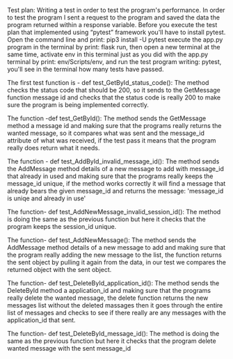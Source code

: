 Test plan:
Writing a test in order to test the program's performance.
In order to test the program I sent a request to the program and saved the data the program returned within a response variable.
Before you execute the test plan that implemented using “pytest” framework you'll have to install pytest.
Open the command line and print: pip3 install -U pytest
execute the app.py program in the terminal by print: flask run,
then open a new terminal at the same time, activate env in this terminal just as you did with the app.py terminal by print: env/Scripts/env, and run the test program writing: pytest, you'll see in the terminal how many tests have passed.

The first test function is - def test_GetById_status_code():
The method checks the status code that should be 200, so it sends to the GetMessage function message id and checks that the status code is really 200 to make sure the program is being implemented correctly.

The function -def test_GetById():
The method sends the GetMessage method a message id and making sure that the programs really returns the wanted message, so it compares what was sent and the message_id attribute of what was received, if the test pass it means that the program really does return what it needs.

The function - def test_AddById_invalid_message_id():
The method sends the AddMessage method details of a new message to add with message_id that already in used and making sure that the programs really keeps the message_id unique, if the method works correctly it will find a message that already bears the given message_id and returns the message: 'message_id is uniqe and already in use'

The function- def test_AddNewMessage_invalid_session_id():
The method is doing the same as the previous function but here it checks that the program keeps the session_id unique.

The function- def test_AddNewMessage():
The method sends the AddMessage method details of a new message to add and making sure that the program really adding the new message to the list, the function returns the sent object by pulling it again from the data, 
in our test we compares the returned object with the sent object.

The function- def test_DeleteById_application_id():
The method sends the DeleteById method a application_id and making sure that the programs really delete the wanted message, the delete function returns the new messages list without the deleted massages then it goes through the entire list of messages and checks to see if there really are any messages with the application_id that sent. 

The function- def test_DeleteById_message_id():
The method is doing the same as the previous function but here it checks that the program delete wanted message with the sent message_id